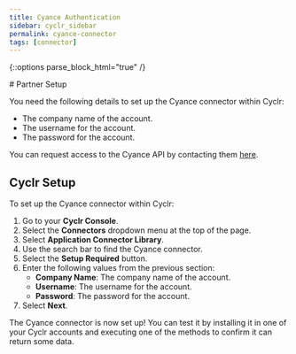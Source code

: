 ```yaml
---
title: Cyance Authentication
sidebar: cyclr_sidebar
permalink: cyance-connector
tags: [connector]
---
```

{::options parse_block_html="true" /}
<section class="card py-5 my-5">
# Partner Setup

You need the following details to set up the Cyance connector within Cyclr:

-   The company name of the account.
-   The username for the account.
-   The password for the account.

You can request access to the Cyance API by contacting them [here](customerservices@cyance.com).

# Cyclr Setup

To set up the Cyance connector within Cyclr:

1. Go to your **Cyclr Console**.
2. Select the **Connectors** dropdown menu at the top of the page.
3. Select **Application Connector Library**.
4. Use the search bar to find the Cyance connector.
5. Select the **Setup Required** button.
6. Enter the following values from the previous section:
    - **Company Name**: The company name of the account.
    - **Username**: The username for the account.
    - **Password**: The password for the account.
7. Select **Next**.

The Cyance connector is now set up! You can test it by installing it in one of your Cyclr accounts and executing one of the methods to confirm it can return some data.

</section>
